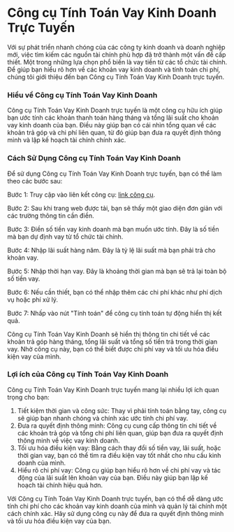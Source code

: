 Công cụ Tính Toán Vay Kinh Doanh Trực Tuyến
===========================================

Với sự phát triển nhanh chóng của các công ty kinh doanh và doanh nghiệp mới, việc tìm kiếm các nguồn tài chính phù hợp đã trở thành một vấn đề cấp thiết. Một trong những lựa chọn phổ biến là vay tiền từ các tổ chức tài chính. Để giúp bạn hiểu rõ hơn về các khoản vay kinh doanh và tính toán chi phí, chúng tôi giới thiệu đến bạn Công cụ Tính Toán Vay Kinh Doanh trực tuyến.

### Hiểu về Công cụ Tính Toán Vay Kinh Doanh

Công cụ Tính Toán Vay Kinh Doanh trực tuyến là một công cụ hữu ích giúp bạn ước tính các khoản thanh toán hàng tháng và tổng lãi suất cho khoản vay kinh doanh của bạn. Điều này giúp bạn có cái nhìn tổng quan về các khoản trả góp và chi phí liên quan, từ đó giúp bạn đưa ra quyết định thông minh và lập kế hoạch tài chính chính xác.

### Cách Sử Dụng Công cụ Tính Toán Vay Kinh Doanh

Để sử dụng Công cụ Tính Toán Vay Kinh Doanh trực tuyến, bạn có thể làm theo các bước sau:

Bước 1: Truy cập vào liên kết công cụ: [link công cụ](https://www.onlinecalculatorsfree.com/vi/financial/business-loan-repayment-calculator.html).

Bước 2: Sau khi trang web được tải, bạn sẽ thấy một giao diện đơn giản với các trường thông tin cần điền.

Bước 3: Điền số tiền vay kinh doanh mà bạn muốn ước tính. Đây là số tiền mà bạn dự định vay từ tổ chức tài chính.

Bước 4: Nhập lãi suất hàng năm. Đây là tỷ lệ lãi suất mà bạn phải trả cho khoản vay.

Bước 5: Nhập thời hạn vay. Đây là khoảng thời gian mà bạn sẽ trả lại toàn bộ số tiền vay.

Bước 6: Nếu cần thiết, bạn có thể nhập thêm các chi phí khác như phí dịch vụ hoặc phí xử lý.

Bước 7: Nhấp vào nút "Tính toán" để công cụ tính toán tự động hiển thị kết quả.

Công cụ Tính Toán Vay Kinh Doanh sẽ hiển thị thông tin chi tiết về các khoản trả góp hàng tháng, tổng lãi suất và tổng số tiền trả trong thời gian vay. Nhờ công cụ này, bạn có thể biết được chi phí vay và tối ưu hóa điều kiện vay của mình.

### Lợi ích của Công cụ Tính Toán Vay Kinh Doanh

Công cụ Tính Toán Vay Kinh Doanh trực tuyến mang lại nhiều lợi ích quan trọng cho bạn:

1. Tiết kiệm thời gian và công sức: Thay vì phải tính toán bằng tay, công cụ sẽ giúp bạn nhanh chóng và chính xác ước tính chi phí vay.
2. Đưa ra quyết định thông minh: Công cụ cung cấp thông tin chi tiết về các khoản trả góp và tổng chi phí liên quan, giúp bạn đưa ra quyết định thông minh về việc vay kinh doanh.
3. Tối ưu hóa điều kiện vay: Bằng cách thay đổi số tiền vay, lãi suất, hoặc thời gian vay, bạn có thể tìm ra điều kiện vay tốt nhất cho nhu cầu kinh doanh của mình.
4. Hiểu rõ chi phí vay: Công cụ giúp bạn hiểu rõ hơn về chi phí vay và tác động của lãi suất lên khoản vay của bạn. Điều này giúp bạn lập kế hoạch tài chính hiệu quả hơn.

Với Công cụ Tính Toán Vay Kinh Doanh trực tuyến, bạn có thể dễ dàng ước tính chi phí cho các khoản vay kinh doanh của mình và quản lý tài chính một cách chính xác. Hãy sử dụng công cụ này để đưa ra quyết định thông minh và tối ưu hóa điều kiện vay của bạn.